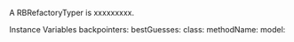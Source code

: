 A RBRefactoryTyper is xxxxxxxxx.Instance Variables	backpointers:		<Object>	bestGuesses:		<Object>	class:		<Object>	methodName:		<Object>	model:		<Object>	selectorLookup:		<Object>	variableMessages:		<Object>	variableTypes:		<Object>backpointers	- xxxxxbestGuesses	- xxxxxclass	- xxxxxmethodName	- xxxxxmodel	- xxxxxselectorLookup	- xxxxxvariableMessages	- xxxxxvariableTypes	- xxxxx